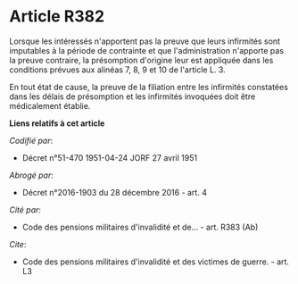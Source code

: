 # Article R382

Lorsque les intéressés n'apportent pas la preuve que leurs infirmités sont imputables à la période de contrainte et que
l'administration n'apporte pas la preuve contraire, la présomption d'origine leur est appliquée dans les conditions prévues
aux alinéas 7, 8, 9 et 10 de l'article L. 3.

En tout état de cause, la preuve de la filiation entre les infirmités constatées dans les délais de présomption et les
infirmités invoquées doit être médicalement établie.

**Liens relatifs à cet article**

_Codifié par_:

  - Décret n°51-470 1951-04-24 JORF 27 avril 1951

_Abrogé par_:

  - Décret n°2016-1903 du 28 décembre 2016 - art. 4

_Cité par_:

  - Code des pensions militaires d'invalidité et de... - art. R383 (Ab)

_Cite_:

  - Code des pensions militaires d'invalidité et des victimes de guerre. - art. L3
